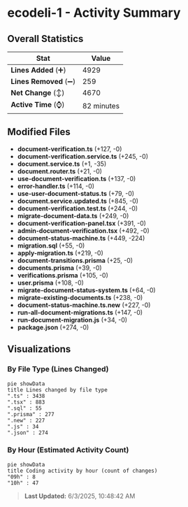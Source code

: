 # ecodeli-1 - Activity Summary 

## Overall Statistics

| Stat                   | Value                                                             |
| ---------------------- | ----------------------------------------------------------------- |
| **Lines Added** (➕)   | 4929                                          |
| **Lines Removed** (➖) | 259                                        |
| **Net Change** (↕)    | 4670                |
| **Active Time** (⌚)   | 82 minutes |


## Modified Files
- **document-verification.ts** (+127, -0)
- **document-verification.service.ts** (+245, -0)
- **document.service.ts** (+1, -35)
- **document.router.ts** (+21, -0)
- **use-document-verification.ts** (+137, -0)
- **error-handler.ts** (+114, -0)
- **use-user-document-status.ts** (+79, -0)
- **document.service.updated.ts** (+845, -0)
- **document-verification.test.ts** (+244, -0)
- **migrate-document-data.ts** (+249, -0)
- **document-verification-panel.tsx** (+391, -0)
- **admin-document-verification.tsx** (+492, -0)
- **document-status-machine.ts** (+449, -224)
- **migration.sql** (+55, -0)
- **apply-migration.ts** (+219, -0)
- **document-transitions.prisma** (+25, -0)
- **documents.prisma** (+39, -0)
- **verifications.prisma** (+105, -0)
- **user.prisma** (+108, -0)
- **migrate-document-status-system.ts** (+64, -0)
- **migrate-existing-documents.ts** (+238, -0)
- **document-status-machine.ts.new** (+227, -0)
- **run-all-document-migrations.ts** (+147, -0)
- **run-document-migration.js** (+34, -0)
- **package.json** (+274, -0)

## Visualizations

### By File Type (Lines Changed)

```mermaid
pie showData
title Lines changed by file type
".ts" : 3438
".tsx" : 883
".sql" : 55
".prisma" : 277
".new" : 227
".js" : 34
".json" : 274
```

### By Hour (Estimated Activity Count)

```mermaid
pie showData
title Coding activity by hour (count of changes)
"09h" : 8
"10h" : 47
```


> **Last Updated:** 6/3/2025, 10:48:42 AM